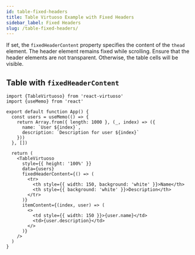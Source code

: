 ```yaml
---
id: table-fixed-headers
title: Table Virtuoso Example with Fixed Headers
sidebar_label: Fixed Headers
slug: /table-fixed-headers/
---
```


If set, the `fixedHeaderContent` property specifies the content of the `thead` element. The header element remains fixed while scrolling.
Ensure that the header elements are not transparent. Otherwise, the table cells will be visible.

## Table with `fixedHeaderContent`

```tsx live
import {TableVirtuoso} from 'react-virtuoso'
import {useMemo} from 'react'

export default function App() {
  const users = useMemo(() => {
    return Array.from({ length: 1000 }, (_, index) => ({
      name: `User ${index}`,
      description: `Description for user ${index}`
    }))
  }, [])

  return (
    <TableVirtuoso
      style={{ height: '100%' }}
      data={users}
      fixedHeaderContent={() => (
        <tr>
          <th style={{ width: 150, background: 'white' }}>Name</th>
          <th style={{ background: 'white' }}>Description</th>
        </tr>
      )}
      itemContent={(index, user) => (
        <>
          <td style={{ width: 150 }}>{user.name}</td>
          <td>{user.description}</td>
        </>
      )}
    />
  )
}
```

